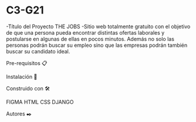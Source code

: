 # C3-G21
-Título del Proyecto THE JOBS
-Sitio web totalmente gratuito con el objetivo  de que una persona pueda encontrar distintas ofertas laborales y postularse en algunas de ellas en pocos minutos. 
Además no solo las personas podrán buscar su empleo sino que las empresas podrán también buscar su candidato ideal.

Pre-requisitos 📋

Instalación 🔧
 
 Construido con 🛠️

   FIGMA
   HTML
   CSS
   DJANGO
   
Autores ✒️
